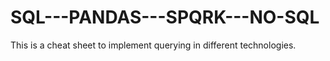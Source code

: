 # SQL---PANDAS---SPQRK---NO-SQL
This is a cheat sheet to implement querying in different technologies.
